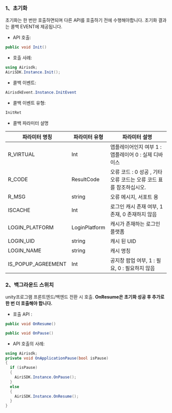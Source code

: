 
### 1、초기화

초기화는 한 번만 호출하면되며 다른 API를 호출하기 전에 수행해야합니다. 초기화 결과는 콜백 EVENT에 제공됩니다.

 + API 호출:		
 ```csharp
 public void Init()
 ```
 + 호출 사례:
```csharp
using Airisdk;
AiriSDK.Instance.Init();
```
 + 콜백 이벤트:		
```csharp
AirisdkEvent.Instance.InitEvent
```
 + 콜백 이벤트 유형:
```csharp
InitRet
```
+ 콜백 파라미터 설명

| 파라미터 명칭 | 파라미터 유형 | 파라미터 설명 |
| ------ | ------ | ------ |
| R_VIRTUAL | Int | 앱플레이어인지 여부 1 : 앱플레이어 0 : 실제 디바이스 |
| R_CODE | ResultCode | 오류 코드 : 0 성공 , 기타 오류 코드는 오류 코드 표를 참조하십시오. |
| R_MSG | string | 오류 메시지, 서포트 용 |
| ISCACHE | Int | 로그인 캐시 존재 여부, 1 존재, 0 존재하지 않음 |
| LOGIN_PLATFORM | LoginPlatform | 캐시가 존재하는 로그인 플랫폼 |
| LOGIN_UID | string | 캐시 된 UID |
| LOGIN_NAME | string | 캐시 명칭 |
| IS_POPUP_AGREEMENT | Int | 공지창 팝업 여부, 1 : 필요, 0 : 필요하지 않음 |

### 2、백그라운드 스위치

unity프로그램 프론트엔드/백엔드 전환 시 호출. 
**OnResume은 초기화 성공 후 추가로 한 번 더 호출해야 합니다.**

+ 호출 API :		

```csharp
public void OnResume()
```
```csharp
public void OnPause()
```
+ API 호출의 사례:
```csharp
using Airisdk;
private void OnApplicationPause(bool isPause)
{
  if (isPause)
  {
    AiriSDK.Instance.OnPause();
  }
  else
  {
    AiriSDK.Instance.OnResume();
  }
}
```
